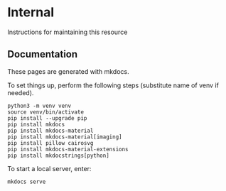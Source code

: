 # Internal

Instructions for maintaining this resource



## Documentation

These pages are generated with mkdocs.

To set things up, perform the following steps (substitute name of venv if needed).

```
python3 -m venv venv
source venv/bin/activate
pip install --upgrade pip
pip install mkdocs
pip install mkdocs-material
pip install mkdocs-material[imaging]
pip install pillow cairosvg
pip install mkdocs-material-extensions
pip install mkdocstrings[python]
```

To start a local server, enter:
```
mkdocs serve
```
 